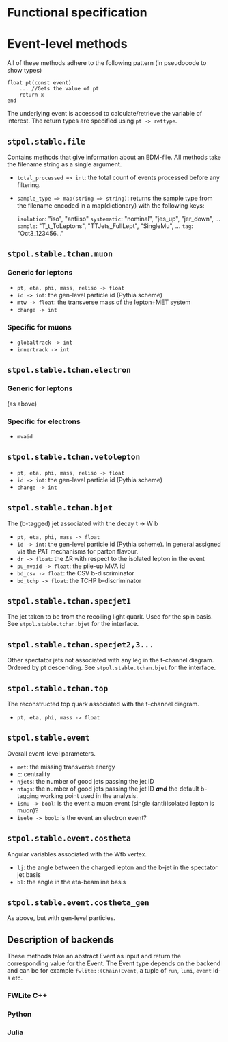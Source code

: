 Functional specification
========================

# Event-level methods

All of these methods adhere to the following pattern (in pseudocode to show types)

    float pt(const event)
        ... //Gets the value of pt
        return x
    end

The underlying event is accessed to calculate/retrieve the variable of interest.
The return types are specified using `pt -> rettype`. 

## `stpol.stable.file`

Contains methods that give information about an EDM-file. All methods take the filename string as a single argument.

* `total_processed => int`: the total count of events processed before any filtering.
* `sample_type => map(string => string)`: returns the sample type from the filename encoded in a map(dictionary) with the following keys:


    `isolation`: "iso", "antiiso"
    `systematic`: "nominal", "jes_up", "jer_down", ...
    `sample`: "T_t_ToLeptons", "TTJets_FullLept", "SingleMu", ...
    `tag`: "Oct3_123456..."


## `stpol.stable.tchan.muon`

### Generic for leptons

* `pt, eta, phi, mass, reliso -> float`
* `id -> int`: the gen-level particle id (Pythia scheme)
* `mtw -> float`: the transverse mass of the lepton+MET system
* `charge -> int`

### Specific for muons

* `globaltrack -> int`
* `innertrack -> int`

## `stpol.stable.tchan.electron`

### Generic for leptons

(as above)

### Specific for electrons

* `mvaid`

## `stpol.stable.tchan.vetolepton`

* `pt, eta, phi, mass, reliso -> float`
* `id -> int`: the gen-level particle id (Pythia scheme)
* `charge -> int`

## `stpol.stable.tchan.bjet`

The (b-tagged) jet associated with the decay t -> W b

* `pt, eta, phi, mass -> float`
* `id -> int`: the gen-level particle id (Pythia scheme). In general assigned via the PAT mechanisms for parton flavour.
* `dr -> float`: the ΔR with respect to the isolated lepton in the event
* `pu_mvaid -> float`: the pile-up MVA id
* `bd_csv -> float`: the CSV b-discriminator
* `bd_tchp -> float`: the TCHP b-discriminator

## `stpol.stable.tchan.specjet1`

The jet taken to be from the recoiling light quark. Used for the spin basis.
See `stpol.stable.tchan.bjet` for the interface.

## `stpol.stable.tchan.specjet2,3...`

Other spectator jets not associated with any leg in the t-channel diagram. Ordered by pt descending.
See `stpol.stable.tchan.bjet` for the interface.

## `stpol.stable.tchan.top`

The reconstructed top quark associated with the t-channel diagram.

* `pt, eta, phi, mass -> float`

## `stpol.stable.event`

Overall event-level parameters.

* `met`: the missing transverse energy
* `c`: centrality
* `njets`: the number of good jets passing the jet ID
* `ntags`: the number of good jets passing the jet ID ***and*** the default b-tagging working point used in the analysis.
* `ismu -> bool`: is the event a muon event (single (anti)isolated lepton is muon)?
* `isele -> bool`: is the event an electron event?

## `stpol.stable.event.costheta`

Angular variables associated with the Wtb vertex.

* `lj`: the angle between the charged lepton and the b-jet in the spectator jet basis
* `bl`: the angle in the eta-beamline basis

## `stpol.stable.event.costheta_gen`

As above, but with gen-level particles.

## Description of backends

These methods take an abstract Event as input and return the corresponding value for the Event. The Event type depends on the backend and can be for example ``fwlite::(Chain)Event``, a tuple of ``run``, ``lumi``, ``event`` id-s etc.

### FWLite C++
### Python
### Julia
